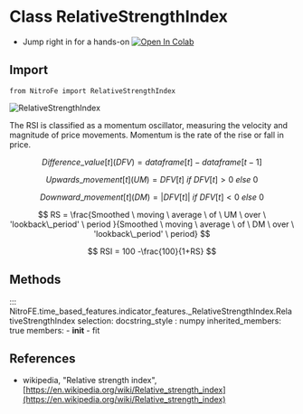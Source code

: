 

# Class RelativeStrengthIndex

* Jump right in for a hands-on [![Open In Colab](https://camo.githubusercontent.com/52feade06f2fecbf006889a904d221e6a730c194/68747470733a2f2f636f6c61622e72657365617263682e676f6f676c652e636f6d2f6173736574732f636f6c61622d62616467652e737667)](https://colab.research.google.com/drive/1KBPprLc9lDPZTOXWsMh06JjANor15Yxp?usp=sharing)

## Import
`
from NitroFe import RelativeStrengthIndex
`

![RelativeStrengthIndex](https://media.giphy.com/media/588gu1EXpuqJxvl9mk/giphy.gif)

The RSI is classified as a momentum oscillator, measuring the velocity and magnitude of price movements. Momentum is the rate of the rise or fall in price. 

$$
Difference\_value[t] (DFV) = dataframe[t] - dataframe[t-1]
$$

$$
Upwards\_movement[t] (UM) = DFV[t] \ if \ DFV[t]>0 \ else \ 0
$$

$$
Downward\_movement[t] (DM) = |DFV[t]| \ if \ DFV[t]<0 \ else \ 0
$$

$$
RS = \frac{Smoothed \ moving \ average \ of \ UM \ over \ 'lookback\_period' \ period }{Smoothed \ moving \ average \ of \ DM \ over \ 'lookback\_period' \ period}
$$

$$
RSI = 100 -\frac{100}{1+RS}
$$



## Methods

::: NitroFE.time_based_features.indicator_features._RelativeStrengthIndex.RelativeStrengthIndex
    selection:
        docstring_style : numpy
        inherited_members: true
        members:
        - __init__
        - fit

References
----------
* wikipedia, "Relative strength index",
    [https://en.wikipedia.org/wiki/Relative_strength_index](https://en.wikipedia.org/wiki/Relative_strength_index)